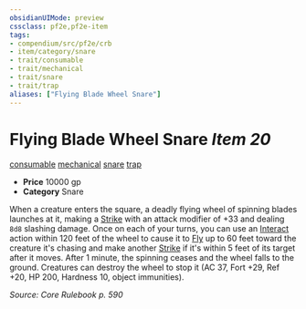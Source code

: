 ```yaml
---
obsidianUIMode: preview
cssclass: pf2e,pf2e-item
tags:
- compendium/src/pf2e/crb
- item/category/snare
- trait/consumable
- trait/mechanical
- trait/snare
- trait/trap
aliases: ["Flying Blade Wheel Snare"]
---
```

# Flying Blade Wheel Snare *Item 20*  
[consumable](../../../Rules/traits/consumable.md)  [mechanical](../../../Rules/traits/mechanical.md)  [snare](../../../Rules/traits/snare.md)  [trap](../../../Rules/traits/trap.md)  

- **Price** 10000 gp
- **Category** Snare

When a creature enters the square, a deadly flying wheel of spinning blades launches at it, making a [Strike](../../../Rules/actions/strike.md) with an attack modifier of +33 and dealing `8d8` slashing damage. Once on each of your turns, you can use an [Interact](../../../Rules/actions/interact.md) action within 120 feet of the wheel to cause it to [Fly](../../../Rules/actions/fly.md) up to 60 feet toward the creature it's chasing and make another [Strike](../../../Rules/actions/strike.md) if it's within 5 feet of its target after it moves. After 1 minute, the spinning ceases and the wheel falls to the ground. Creatures can destroy the wheel to stop it (AC 37, Fort +29, Ref +20, HP 200, Hardness 10, object immunities).

*Source: Core Rulebook p. 590*